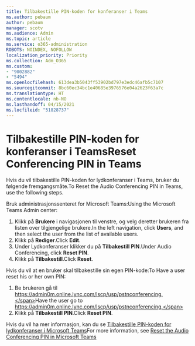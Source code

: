 ```yaml
---
title: Tilbakestille PIN-koden for konferanser i Teams
ms.author: pebaum
author: pebaum
manager: scotv
ms.audience: Admin
ms.topic: article
ms.service: o365-administration
ROBOTS: NOINDEX, NOFOLLOW
localization_priority: Priority
ms.collection: Adm_O365
ms.custom:
- "9002882"
- "5494"
ms.openlocfilehash: 613dea3b5043ff53902bd797e3edc46afb5c7107
ms.sourcegitcommit: 8bc60ec34bc1e40685e3976576e04a2623f63a7c
ms.translationtype: HT
ms.contentlocale: nb-NO
ms.lasthandoff: 04/15/2021
ms.locfileid: "51828737"
---
```

# <a name="reset-conferencing-pin-in-teams"></a><span data-ttu-id="4c554-102">Tilbakestille PIN-koden for konferanser i Teams</span><span class="sxs-lookup"><span data-stu-id="4c554-102">Reset Conferencing PIN in Teams</span></span>

<span data-ttu-id="4c554-103">Hvis du vil tilbakestille PIN-koden for lydkonferanser i Teams, bruker du følgende fremgangsmåte.</span><span class="sxs-lookup"><span data-stu-id="4c554-103">To Reset the Audio Conferencing PIN in Teams, use the following steps.</span></span>  

<span data-ttu-id="4c554-104">Bruk administrasjonssenteret for Microsoft Teams:</span><span class="sxs-lookup"><span data-stu-id="4c554-104">Using the Microsoft Teams Admin center:</span></span>

1. <span data-ttu-id="4c554-105">Klikk på **Brukere** i navigasjonen til venstre, og velg deretter brukeren fra listen over tilgjengelige brukere.</span><span class="sxs-lookup"><span data-stu-id="4c554-105">In the left navigation, click **Users**, and then select the user from the list of available users.</span></span>
2. <span data-ttu-id="4c554-106">Klikk på **Rediger**.</span><span class="sxs-lookup"><span data-stu-id="4c554-106">Click **Edit**.</span></span>
3. <span data-ttu-id="4c554-107">Under Lydkonferanser klikker du på **Tilbakestill PIN**.</span><span class="sxs-lookup"><span data-stu-id="4c554-107">Under Audio Conferencing, click **Reset PIN**.</span></span>
4. <span data-ttu-id="4c554-108">Klikk på **Tilbakestill**.</span><span class="sxs-lookup"><span data-stu-id="4c554-108">Click **Reset**.</span></span>

<span data-ttu-id="4c554-109">Hvis du vil at en bruker skal tilbakestille sin egen PIN-kode:</span><span class="sxs-lookup"><span data-stu-id="4c554-109">To Have a user reset his or her own PIN:</span></span>
1. <span data-ttu-id="4c554-110">Be brukeren gå til https://admin0m.online.lync.com/lscp/usp/pstnconferencing.</span><span class="sxs-lookup"><span data-stu-id="4c554-110">Have the user go to https://admin0m.online.lync.com/lscp/usp/pstnconferencing.</span></span>
2. <span data-ttu-id="4c554-111">Klikk på **Tilbakestill PIN**.</span><span class="sxs-lookup"><span data-stu-id="4c554-111">Click **Reset PIN**.</span></span>

<span data-ttu-id="4c554-112">Hvis du vil ha mer informasjon, kan du se [Tilbakestille PIN-koden for lydkonferanser i Microsoft Teams](https://docs.microsoft.com/microsoftteams/reset-the-audio-conferencing-pin-in-teams)</span><span class="sxs-lookup"><span data-stu-id="4c554-112">For more information, see [Reset the Audio Conferencing PIN in Microsoft Teams](https://docs.microsoft.com/microsoftteams/reset-the-audio-conferencing-pin-in-teams)</span></span>
